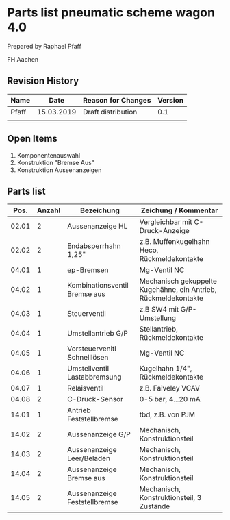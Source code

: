 # Parts list pneumatic scheme wagon 4.0 #

Prepared by Raphael Pfaff

FH Aachen


## Revision History ###

Name | Date | Reason for Changes | Version
---  | ---  | ---                | ---
Pfaff | 15.03.2019 | Draft distribution | 0.1
     |      |                    | 

## Open Items ##

1. Komponentenauswahl
1. Konstruktion "Bremse Aus"
1. Konstruktion Aussenanzeigen


## Parts list ##

Pos. | Anzahl | Bezeichung | Zeichung / Kommentar
---  | ---  | ---                | ---
02.01 | 2 | Aussenanzeige HL | Vergleichbar mit C-Druck-Anzeige
02.02 | 2 | Endabsperrhahn 1,25" | z.B. Muffenkugelhahn Heco, Rückmeldekontakte
04.01 | 1 | ep-Bremsen | Mg-Ventil NC
04.02 | 1 | Kombinationsventil Bremse aus | Mechanisch gekuppelte Kugehähne, ein Antrieb, Rückmeldekontakte
04.03 | 1 | Steuerventil | z.B SW4 mit G/P-Umstellung
04.04 | 1 | Umstellantrieb G/P | Stellantrieb, Rückmeldekontakte
04.05 | 1 | Vorsteuervenitl Schnelllösen | Mg-Ventil NC
04.06 | 1 | Umstellventil Lastabbremsung | Kugelhahn 1/4", Rückmeldekontakte
04.07 | 1 | Relaisventil | z.B. Faiveley VCAV
04.08 | 2 | C-Druck-Sensor | 0-5 bar, 4...20 mA
14.01 | 1 | Antrieb Feststellbremse | tbd, z.B. von PJM
14.02 | 2 | Aussenanzeige G/P | Mechanisch, Konstruktionsteil
14.03 | 2 | Aussenanzeige Leer/Beladen | Mechanisch, Konstruktionsteil
14.04 | 2 | Aussenanzeige Bremse aus | Mechanisch, Konstruktionsteil
14.05 | 2 | Aussenanzeige Feststellbremse | Mechanisch, Konstruktionsteil, 3 Zustände